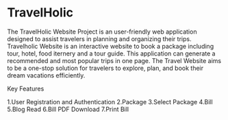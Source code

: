 # TravelHolic


The TravelHolic Website Project is an user-friendly web application designed to assist travelers in planning and organizing their trips. Travelholic Website is an interactive website to book a package including tour, hotel, food iternery and a tour guide. This application can generate a recommended and most popular trips in one page. The Travel Website aims to be a one-stop solution for travelers to explore, plan, and book their dream vacations efficiently.



Key Features

1.User Registration and Authentication
2.Package
3.Select Package
4.Bill
5.Blog Read
6.Bill PDF Download
7.Print Bill
